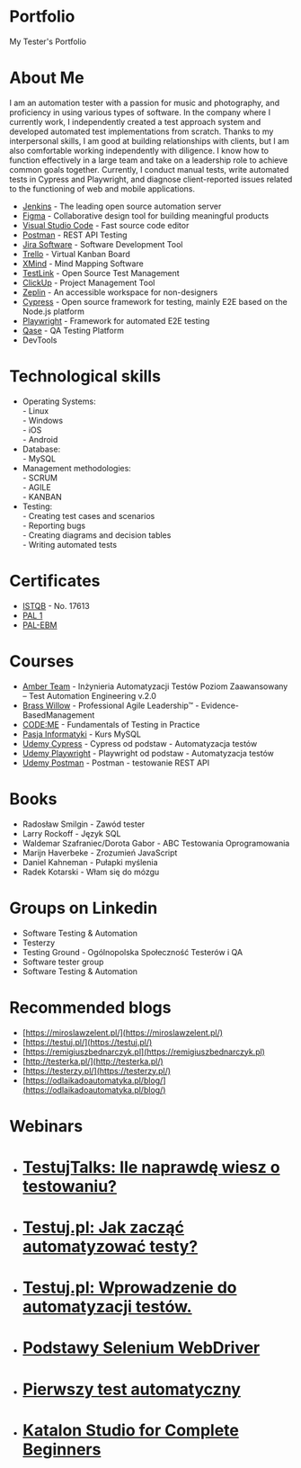 # Portfolio
My Tester's Portfolio
# About Me
I am an automation tester with a passion for music and photography, and proficiency in using various types of software. In the company where I currently work, I independently created a test approach system and developed automated test implementations from scratch. Thanks to my interpersonal skills, I am good at building relationships with clients, but I am also comfortable working independently with diligence. I know how to function effectively in a large team and take on a leadership role to achieve common goals together. Currently, I conduct manual tests, write automated tests in Cypress and Playwright, and diagnose client-reported issues related to the functioning of web and mobile applications.
* [Jenkins](https://www.jenkins.io/) - The leading open source automation server <br>
* [Figma](https://www.figma.com/) - Collaborative design tool for building meaningful products <br>
* [Visual Studio Code](https://code.visualstudio.com/) - Fast source code editor
* [Postman](https://www.postman.com/) - REST API Testing <br>
* [Jira Software](https://www.atlassian.com/software/jira) - Software Development Tool <br>
* [Trello](https://trello.com/pl) - Virtual Kanban Board <br>
* [XMind](https://www.xmind.net/) - Mind Mapping Software <br>
* [TestLink](https://testlink.org/) - Open Source Test Management <br>
* [ClickUp](https://clickup.com/) - Project Management Tool <br>
* [Zeplin](https://zeplin.io/) - An accessible workspace for non-designers <br>
* [Cypress](https://www.cypress.io/) - Open source framework for testing, mainly E2E based on the Node.js platform <br>
* [Playwright](https://playwright.dev/) - Framework for automated E2E testing <br>
* [Qase](https://qase.io/) - QA Testing Platform <br>
* DevTools <br>
# Technological skills
* Operating Systems: <br>
         - Linux <br>
         - Windows <br>
         - iOS <br>
         - Android <br>
* Database: <br>
         - MySQL <br>
* Management methodologies: <br>
         - SCRUM <br>
         - AGILE <br>
         - KANBAN <br>
* Testing: <br>
         - Creating test cases and scenarios <br>
         - Reporting bugs <br>
         - Creating diagrams and decision tables <br>
         - Writing automated tests <br>
# Certificates <br>
* [ISTQB](https://www.gasq.org/en/certification/check-a-certificate.html) - No. 17613 <br>
* [PAL 1](https://www.credly.com/badges/04f7c1a5-3f01-46d6-b528-69a1755b5ff4/public_url) <br>
* [PAL-EBM](https://www.credly.com/badges/ad2a6398-1ae1-47b2-9e42-6febc7b57d15) <br>
# Courses <br>
* [Amber Team](https://amberteam.pl/szkolenia/istqb/ctal-tae/) - Inżynieria Automatyzacji Testów Poziom Zaawansowany – Test Automation Engineering v.2.0 <br>
* [Brass Willow](https://brasswillow.pl/szkolenia-scrum-org/professional-agile-leadership-essentials/) - Professional Agile Leadership™ - Evidence-BasedManagement <br>
* [CODE:ME](https://codeme.pl/) - Fundamentals of Testing in Practice <br>
* [Pasja Informatyki](https://www.youtube.com/c/Pasjainformatykitutoriale) - Kurs MySQL <br>
* [Udemy Cypress](https://www.udemy.com/course/cypress-od-podstaw/) - Cypress od podstaw - Automatyzacja testów <br>
* [Udemy Playwright](https://www.udemy.com/course/playwright-from-zero-to-hero/) - Playwright od podstaw - Automatyzacja testów <br>
* [Udemy Postman](https://www.udemy.com/course/kurs-postman/) - Postman - testowanie REST API <br>
# Books <br>
* Radosław Smilgin - Zawód tester <br>
* Larry Rockoff - Język SQL <br>
* Waldemar Szafraniec/Dorota Gabor - ABC Testowania Oprogramowania <br>
* Marijn Haverbeke - Zrozumień JavaScript <br>
* Daniel Kahneman - Pułapki myślenia <br>
* Radek Kotarski - Włam się do mózgu <br>
# Groups on Linkedin <br>
* Software Testing & Automation <br>
* Testerzy <br>
* Testing Ground - Ogólnopolska Społeczność Testerów i QA <br>
* Software tester group <br>
* Software Testing & Automation
# Recommended blogs <br>
* [https://miroslawzelent.pl/](https://miroslawzelent.pl/) <br>
* [https://testuj.pl/](https://testuj.pl/) <br>
* [https://remigiuszbednarczyk.pl](https://remigiuszbednarczyk.pl) <br>
* [http://testerka.pl/](http://testerka.pl/) <br>
* [https://testerzy.pl/](https://testerzy.pl/) <br>
* [https://odlaikadoautomatyka.pl/blog/](https://odlaikadoautomatyka.pl/blog/) <br>
# Webinars
* # [TestujTalks: Ile naprawdę wiesz o testowaniu?](https://www.youtube.com/watch?v=7jitGIrL2EU) <br>
* # [Testuj.pl: Jak zacząć automatyzować testy?](https://www.youtube.com/watch?v=XQ4ApfDyAn8) <br>
* # [Testuj.pl: Wprowadzenie do automatyzacji testów.](https://www.youtube.com/watch?v=AIzWk9HG7sg) <br>
* # [Podstawy Selenium WebDriver](https://www.youtube.com/watch?v=SDxX4S84pmY) <br>
* # [Pierwszy test automatyczny](https://www.youtube.com/watch?v=qgVHlhK4xVw) <br>
* # [Katalon Studio for Complete Beginners](https://www.youtube.com/watch?v=lcUgrciUCPg) <br>
